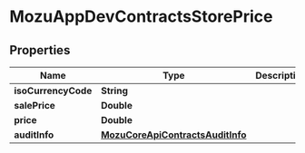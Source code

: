 
# MozuAppDevContractsStorePrice

## Properties
Name | Type | Description | Notes
------------ | ------------- | ------------- | -------------
**isoCurrencyCode** | **String** |  |  [optional]
**salePrice** | **Double** |  |  [optional]
**price** | **Double** |  |  [optional]
**auditInfo** | [**MozuCoreApiContractsAuditInfo**](MozuCoreApiContractsAuditInfo.md) |  |  [optional]



